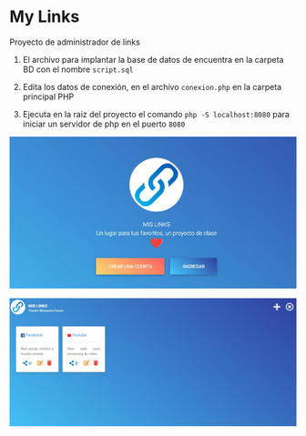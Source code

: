 # My Links
Proyecto de administrador de links
<ol>
  <li><p>El archivo para implantar la base de datos de encuentra en la carpeta BD con el nombre <code>script.sql</code> </p></li>
  <li><p>Edita los datos de conexión, en el archivo <code>conexion.php</code> en la carpeta principal PHP</p></li>
  <li><p>Ejecuta en la raiz del proyecto el comando <code>php -S localhost:8080</code> para iniciar un servidor de php en el puerto <code>8080</code></p></li>
</ol>

<p align="center">
  <a href="#">
    <img src="/modelo/home.jpg" alt="My Links Home">
  </a>
</p>
<p align="center">
  <a href="#">
    <img src="/modelo/perfil.jpg" alt="My Links Perfil">
  </a>
</p>


